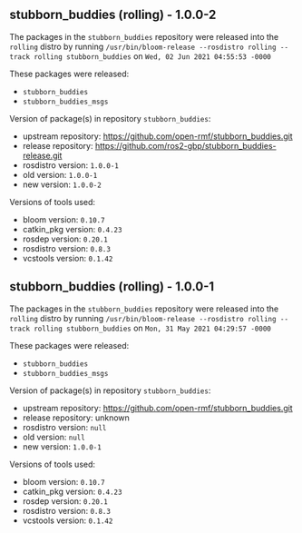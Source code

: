## stubborn_buddies (rolling) - 1.0.0-2

The packages in the `stubborn_buddies` repository were released into the `rolling` distro by running `/usr/bin/bloom-release --rosdistro rolling --track rolling stubborn_buddies` on `Wed, 02 Jun 2021 04:55:53 -0000`

These packages were released:
- `stubborn_buddies`
- `stubborn_buddies_msgs`

Version of package(s) in repository `stubborn_buddies`:

- upstream repository: https://github.com/open-rmf/stubborn_buddies.git
- release repository: https://github.com/ros2-gbp/stubborn_buddies-release.git
- rosdistro version: `1.0.0-1`
- old version: `1.0.0-1`
- new version: `1.0.0-2`

Versions of tools used:

- bloom version: `0.10.7`
- catkin_pkg version: `0.4.23`
- rosdep version: `0.20.1`
- rosdistro version: `0.8.3`
- vcstools version: `0.1.42`


## stubborn_buddies (rolling) - 1.0.0-1

The packages in the `stubborn_buddies` repository were released into the `rolling` distro by running `/usr/bin/bloom-release --rosdistro rolling --track rolling stubborn_buddies` on `Mon, 31 May 2021 04:29:57 -0000`

These packages were released:
- `stubborn_buddies`
- `stubborn_buddies_msgs`

Version of package(s) in repository `stubborn_buddies`:

- upstream repository: https://github.com/open-rmf/stubborn_buddies.git
- release repository: unknown
- rosdistro version: `null`
- old version: `null`
- new version: `1.0.0-1`

Versions of tools used:

- bloom version: `0.10.7`
- catkin_pkg version: `0.4.23`
- rosdep version: `0.20.1`
- rosdistro version: `0.8.3`
- vcstools version: `0.1.42`


